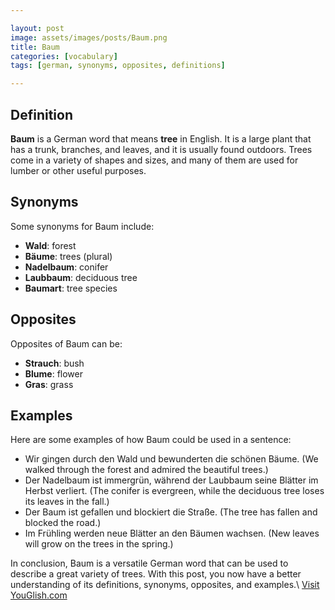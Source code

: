 ```yaml
---

layout: post
image: assets/images/posts/Baum.png
title: Baum
categories: [vocabulary]
tags: [german, synonyms, opposites, definitions]

---
```


## Definition

**Baum** is a German word that means **tree** in English. It is a large plant that has a trunk, branches, and leaves, and it is usually found outdoors. Trees come in a variety of shapes and sizes, and many of them are used for lumber or other useful purposes.

## Synonyms

Some synonyms for Baum include:

- **Wald**: forest
- **Bäume**: trees (plural)
- **Nadelbaum**: conifer
- **Laubbaum**: deciduous tree
- **Baumart**: tree species

## Opposites

Opposites of Baum can be:

- **Strauch**: bush
- **Blume**: flower
- **Gras**: grass

## Examples

Here are some examples of how Baum could be used in a sentence:

- Wir gingen durch den Wald und bewunderten die schönen Bäume. (We walked through the forest and admired the beautiful trees.)
- Der Nadelbaum ist immergrün, während der Laubbaum seine Blätter im Herbst verliert. (The conifer is evergreen, while the deciduous tree loses its leaves in the fall.)
- Der Baum ist gefallen und blockiert die Straße. (The tree has fallen and blocked the road.)
- Im Frühling werden neue Blätter an den Bäumen wachsen. (New leaves will grow on the trees in the spring.)

In conclusion, Baum is a versatile German word that can be used to describe a great variety of trees. With this post, you now have a better understanding of its definitions, synonyms, opposites, and examples.\ <a id="yg-widget-0" class="youglish-widget" data-query="Baum" data-lang="german" data-components="8412" data-auto-start="0" data-bkg-color="theme_light" data-title="How%20to%20pronounce%20Baum%20in%20German"  rel="nofollow" href="https://youglish.com">Visit YouGlish.com</a><script async src="https://youglish.com/public/emb/widget.js" charset="utf-8"></script>